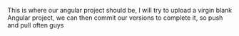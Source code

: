 This is where our angular project should be, 
I will try to upload a virgin blank Angular project, 
we can then commit our versions to complete it, so push and pull often guys
